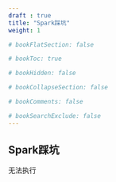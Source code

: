 ```yaml
---
draft : true
title: "Spark踩坑"
weight: 1

# bookFlatSection: false

# bookToc: true

# bookHidden: false

# bookCollapseSection: false

# bookComments: false

# bookSearchExclude: false
---
```


## Spark踩坑

无法执行
